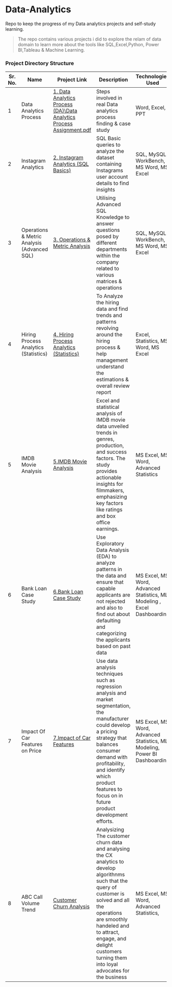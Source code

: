 # Data-Analytics
Repo to keep the progress of my Data analytics projects and self-study learning.

> The repo contains various projects i did to explore the relam of data domain to learn more about the tools like SQL,Excel,Python, Power BI,Tableau & Machine Learning.


### Project Directory Structure

| Sr. No. | Name             | Project Link     | Description          | Technologies Used    |
|---------|------------------|------------------|----------------------|----------------------|
| 1       | Data Analytics Process      | [1. Data Analytics Process (DA)\Data Analytics Process Assignment.pdf](/1.%20Data%20Analytics%20Process%20(DA)/Data%20Analytics%20Process%20Assignment.pdf)       | Steps involved in real Data analytics process finding & case study  | Word, Excel, PPT         |
| 2       | Instagram Analytics      | [2. Instagram Analytics (SQL Basics)](/2.%20Instagram%20User%20Analytics%20(SQL%20Basics)/Instagram_User_Analytics.pdf)       | SQL Basic queries to analyze the dataset containing Instagrams user account details to find insights  | SQL, MySQL WorkBench, MS Word, MS Excel         |
| 3       | Operations & Metric Analysis (Advanced SQL)    | [3. Operations & Metric Analysis](./3.%20Operation%20&%20Metric%20Analytics%20%28Advanced%20SQL%29/Project%203%20-%20Operation%20&%20Metric%20Analysis%28Reformatted%29.pdf)  | Utilising Advanced SQL Knowledge to  answer questions posed by different departments within the company related to various matrices & operations  | SQL, MySQL WorkBench, MS Word, MS Excel         |
| 4       | Hiring Process Analytics (Statistics)     | [4. Hiring Process Analytics (Statistics)](./4.%20Hiring%20Process%20Analytics%20%28Statistics%29/Hiring%20Analystics%28Sumit_S_Chaure%29.pdf) | To Analyze the hiring data and find trends and patterns revolving around the hiring process & help management understand the estimations & overall review report | Excel, Statistics, MS Word, MS Excel |         |
| 5       | IMDB Movie Analysis     | [5.IMDB Movie Analysis](./5.%20IMDB%20Movie%20Analysis/IMDB%20Movie%20Analystics%28Sumit_S_Chaure%29.pdf)       | Excel and statistical analysis of IMDB movie data unveiled trends in genres, production, and success factors. The study provides actionable insights for filmmakers, emphasizing key factors like ratings and box office earnings.  | MS Excel, MS Word, Advanced Statistics         |
| 6       | Bank Loan Case Study     | [6.Bank Loan Case Study](./6.%20Bank%20Loan%20Case%20Study/Bank%20Loan%20Case%20Study(Sumit_S_Chaure).pdf)       | Use Exploratory Data Analysis (EDA) to analyze patterns in the data and ensure that capable applicants are not rejected and also to find out about defaulting and categorizing the applicants based on past data  | MS Excel, MS Word, Advanced Statistics, ML Modeling , Excel Dashboarding        |
| 7       | Impact Of Car Features on Price     | [7.Impact of Car Features](./7.%20Impact%20of%20Car%20Features/Impact%20Of%20Car%20Features%20(Sumit_S_Chaure).pdf)       | Use data analysis techniques such as regression analysis and market segmentation, the manufacturer could develop a pricing strategy that balances consumer demand with profitability, and identify which product features to focus on in future product development efforts.  | MS Excel, MS Word, Advanced Statistics, ML Modeling, Power BI Dashboarding       |
| 8       | ABC Call Volume Trend     | [Customer Churn Analysis](./8.%20ABC%20Call%20Volume%20Trend/ABC%20Car%20Volume%20Trends(Sumit_S_Chaure).pdf)       | Analysizing The customer churn data and analysing the CX analytics to develop algorithnms such that the query of customer is solved and all the operations are smoothly handeled and to attract, engage, and delight customers turning them into loyal advocates for the business  | MS Excel, MS Word, Advanced Statistics,           |
